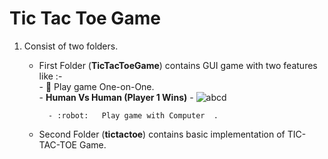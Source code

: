 # Tic Tac Toe Game

1. Consist of two folders.
    - First Folder (**TicTacToeGame**) contains GUI game with two features like :-            
            - :muscle:  Play game One-on-One.                
            - **Human Vs Human (Player 1 Wins)**
            - ![abcd](E:\OneDrive\Documents\NetBeansProjects\TicTacToe\screenshots\TicTacToeGame\HumanVsHuman(Player1Win))

            - :robot:   Play game with Computer  .
    - Second Folder (**tictactoe**) contains basic implementation of TIC-TAC-TOE Game.
